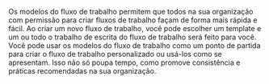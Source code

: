 Os modelos do fluxo de trabalho permitem que todos na sua organização com permissão para criar fluxos de trabalho façam de forma mais rápida e fácil. Ao criar um novo fluxo de trabalho, você pode escolher um template e um ou todo o trabalho de escrita do fluxo de trabalho será feito para você. Você pode usar os modelos do fluxo de trabalho como um ponto de partida para criar o fluxo de trabalho personalizado ou usá-los como se apresentam. Isso não só poupa tempo, como promove consistência e práticas recomendadas na sua organização.

